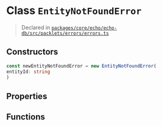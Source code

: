 # Class `EntityNotFoundError`
> Declared in [`packages/core/echo/echo-db/src/packlets/errors/errors.ts`](https://github.com/dxos/protocols/blob/main/packages/core/echo/echo-db/src/packlets/errors/errors.ts#L35)

## Constructors
```ts
const newEntityNotFoundError = new EntityNotFoundError(
entityId: string
)
```

## Properties

## Functions
